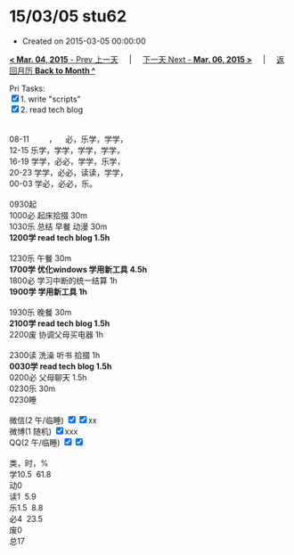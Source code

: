 # 15/03/05 stu62

- Created on 2015-03-05 00:00:00

[**< Mar. 04, 2015** - Prev 上一天](_archived/lifelogs/2015/03/d04.md) &nbsp; &nbsp; | &nbsp; &nbsp; [下一天 Next - **Mar. 06, 2015 >**](_archived/lifelogs/2015/03/d06.md) &nbsp; &nbsp; |  &nbsp; &nbsp; [返回月历 **Back to Month ^**](_archived/lifelogs/2015/03/index.md)
<br/><div>Pri Tasks:<br/><input type="checkbox" checked="false"/>1. write "scripts"</div><div><input type="checkbox" checked="true"/>2. read tech blog<br/> <div><br/></div>08-11         ，    必，乐学，学学，<br/>12-15 乐学，学学，学学，学学，<br/>16-19 学学，必必，学学，乐学，<br/>20-23 学学，必必，读读，学学，</div><div>00-03 学必，必必，乐。<br/><div><br/></div>0930起</div><div>1000必 起床拾掇 30m<br/>1030乐 总结 早餐 动漫 30m<br/><b>1200学 read tech blog 1.5h</b></div><div><div><br/></div>1230乐 午餐 30m<br/><b>1700学 优化windows 学用新工具 4.5h</b><div>1800必 学习中断的统一结算 1h</div><div><b>1900学 学用新工具 1h</b></div><div><br/></div>1930乐 晚餐 30m<br/><b>2100学 read tech blog 1.5h</b></div><div>2200废 协调父母买电器 1h</div><div><br/>2300读 洗澡 听书 拾掇 1h</div><div><b>0030学 read tech blog 1.5h</b></div><div>0200必 父母聊天 1.5h</div><div>0230乐 30m</div><div>0230睡</div><div><br/>微信(2 午/临睡) <input type="checkbox" checked="true"/><input type="checkbox" checked="true"/>xx<br/>微博(1 随机) <input type="checkbox" checked="true"/>xxx<br/>QQ(2 午/临睡) <input type="checkbox" checked="true"/><input type="checkbox" checked="true"/><br/><div><br/></div>类，时，%<br/>学10.5  61.8<br/>动0<br/>读1  5.9<br/>乐1.5  8.8<br/>必4  23.5<br/>废0<br/>总17</div>
